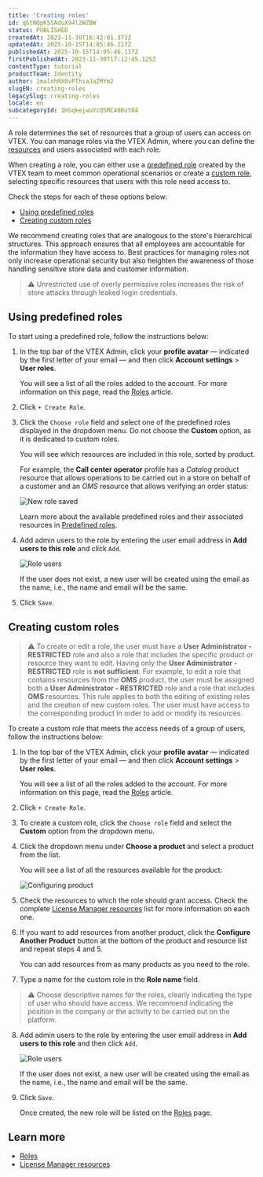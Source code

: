```yaml
---
title: 'Creating roles'
id: qGtNQpKSSAduX94l2WZBW
status: PUBLISHED
createdAt: 2023-11-30T16:42:01.373Z
updatedAt: 2025-10-15T14:05:46.117Z
publishedAt: 2025-10-15T14:05:46.117Z
firstPublishedAt: 2023-11-30T17:12:45.125Z
contentType: tutorial
productTeam: Identity
author: 1malnhMX0vPThsaJaZMYm2
slugEN: creating-roles
legacySlug: creating-roles
locale: en
subcategoryId: 1HSqkejwuYcQSMC400uY84
---
```


A role determines the set of resources that a group of users can access on VTEX. You can manage roles via the VTEX Admin, where you can define the [resources](/en/tutorial/recursos-do-license-manager--3q6ztrC8YynQf6rdc6euk3) and users associated with each role.

When creating a role, you can either use a [predefined role](/en/tutorial/access-control--4rM3gyiWqtkim4Q8hOvLTC#predefined) created by the VTEX team to meet common operational scenarios or create a [custom role](/en/tutorial/access-control--4rM3gyiWqtkim4Q8hOvLTC#custom), selecting specific resources that users with this role need access to.

Check the steps for each of these options below:

* [Using predefined roles](#using-predefined-roles)
* [Creating custom roles](#creating-custom-roles)

We recommend creating roles that are analogous to the store's hierarchical structures. This approach ensures that all employees are accountable for the information they have access to. Best practices for managing roles not only increase operational security but also heighten the awareness of those handling sensitive store data and customer information.

> ⚠️ Unrestricted use of overly permissive roles increases the risk of store attacks through leaked login credentials.

## Using predefined roles

To start using a predefined role, follow the instructions below:

1. In the top bar of the VTEX Admin, click your **profile avatar** — indicated by the first letter of your email — and then click **Account settings** > **User roles**.

    You will see a list of all the roles added to the account. For more information on this page, read the [Roles](/en/tutorial/roles--7HKK5Uau2H6wxE1rH5oRbc) article.
2. Click `+ Create Role`.
3. Click the `Choose role` field and select one of the predefined roles displayed in the dropdown menu. Do not choose the **Custom** option, as it is dedicated to custom roles.

    You will see which resources are included in this role, sorted by product.

    For example, the **Call center operator** profile has a _Catalog_ product resource that allows operations to be carried out in a store on behalf of a customer and an _OMS_ resource that allows verifying an order status:

    ![New role saved](https://cdn.statically.io/gh/vtexdocs/help-center-content/refs/heads/main/docs/en/tutorials/account-management/access-control/creating-roles_1.png)

    Learn more about the available predefined roles and their associated resources in [Predefined roles](/en/tutorial/perfis-de-acesso-predefinidos--jGDurZKJHvHJS13LnO7Dy).
4. Add admin users to the role by entering the user email address in **Add users to this role** and click `Add`.

    ![Role users](https://cdn.statically.io/gh/vtexdocs/help-center-content/refs/heads/main/docs/en/tutorials/account-management/access-control/creating-roles_2.PNG)

    If the user does not exist, a new user will be created using the email as the name, i.e., the name and email will be the same.
5. Click `Save`.

## Creating custom roles

> ⚠️ To create or edit a role, the user must have a **User Administrator - RESTRICTED** role and also a role that includes the specific product or resource they want to edit. Having only the **User Administrator - RESTRICTED** role is **not sufficient**. For example, to edit a role that contains resources from the **OMS** product, the user must be assigned both a **User Administrator - RESTRICTED** role and a role that includes **OMS** resources. This rule applies to both the editing of existing roles and the creation of new custom roles. The user must have access to the corresponding product in order to add or modify its resources.

To create a custom role that meets the access needs of a group of users, follow the instructions below:

1. In the top bar of the VTEX Admin, click your **profile avatar** — indicated by the first letter of your email — and then click **Account settings** > **User roles**.

    You will see a list of all the roles added to the account. For more information on this page, read the [Roles](/en/tutorial/roles--7HKK5Uau2H6wxE1rH5oRbc) article.
2. Click `+ Create Role`.
3. To create a custom role, click the `Choose role` field and select the **Custom** option from the dropdown menu.
4. Click the dropdown menu under **Choose a product** and select a product from the list.

    You will see a list of all the resources available for the product:

    ![Configuring product](https://cdn.statically.io/gh/vtexdocs/help-center-content/refs/heads/main/docs/en/tutorials/account-management/access-control/creating-roles_3.png)

5. Check the resources to which the role should grant access. Check the complete [License Manager resources](/en/tutorial/recursos-do-license-manager--3q6ztrC8YynQf6rdc6euk3) list for more information on each one.
6. If you want to add resources from another product, click the **Configure Another Product** button at the bottom of the product and resource list and repeat steps 4 and 5.

    You can add resources from as many products as you need to the role.
7. Type a name for the custom role in the **Role name** field.

  > ⚠️ Choose descriptive names for the roles, clearly indicating the type of user who should have access. We recommend indicating the position in the company or the activity to be carried out on the platform.

8. Add admin users to the role by entering the user email address in **Add users to this role** and then click `Add`.

    ![Role users](https://cdn.statically.io/gh/vtexdocs/help-center-content/refs/heads/main/docs/en/tutorials/account-management/access-control/creating-roles_4.PNG)

    If the user does not exist, a new user will be created using the email as the name, i.e., the name and email will be the same.

9. Click `Save`.

    Once created, the new role will be listed on the [Roles](/en/tutorial/roles--7HKK5Uau2H6wxE1rH5oRbc) page.

## Learn more

* [Roles](/en/tutorial/roles--7HKK5Uau2H6wxE1rH5oRbc)
* [License Manager resources](/en/tutorial/recursos-do-license-manager--3q6ztrC8YynQf6rdc6euk3)

